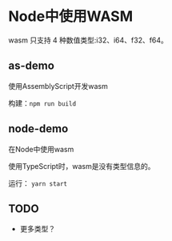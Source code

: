 # Node中使用WASM

wasm 只支持 4 种数值类型:i32、i64、f32、f64。

## as-demo

使用AssemblyScript开发wasm

构建：`npm run build`

## node-demo

在Node中使用wasm

使用TypeScript时，wasm是没有类型信息的。

运行： `yarn start`

## TODO

- 更多类型？
